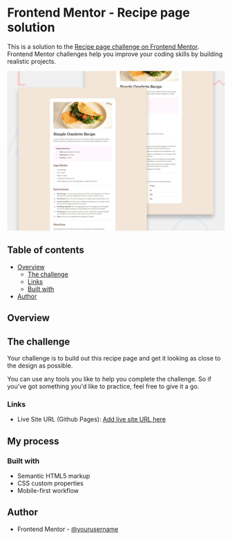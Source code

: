 # Frontend Mentor - Recipe page solution

This is a solution to the [Recipe page challenge on Frontend Mentor](https://www.frontendmentor.io/challenges/recipe-page-KiTsR8QQKm). Frontend Mentor challenges help you improve your coding skills by building realistic projects. 

![Design preview for the Recipe page coding challenge](./preview.jpg)

## Table of contents

- [Overview](#overview)
  - [The challenge](#the-challenge)
  - [Links](#links)
  - [Built with](#built-with)
- [Author](#author)

## Overview

## The challenge

Your challenge is to build out this recipe page and get it looking as close to the design as possible.

You can use any tools you like to help you complete the challenge. So if you've got something you'd like to practice, feel free to give it a go.

### Links

- Live Site URL (Github Pages): [Add live site URL here](https://oscarrodolfoumg.github.io/Challenge-Recipe-Page-FrontEnd-Mentor/)

## My process

### Built with

- Semantic HTML5 markup
- CSS custom properties
- Mobile-first workflow

## Author

- Frontend Mentor - [@yourusername](https://www.frontendmentor.io/profile/OscarRodolfoUMG)

